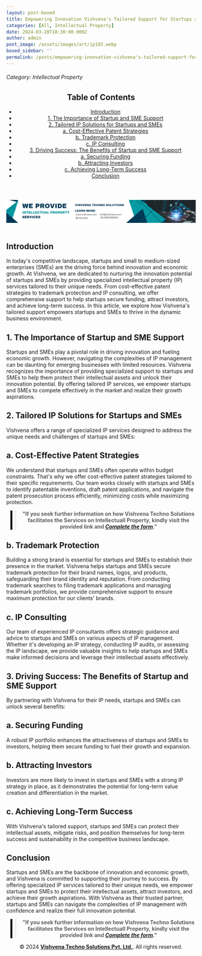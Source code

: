 ```yaml
---
layout: post-boxed
title: Empowering Innovation Vishvena's Tailored Support for Startups and SMEs
categories: [All, Intellectual Property]
date: 2024-03-28T18:30:00.000Z
author: admin
post_image: /assets/images/art/ip103.webp
boxed_sidebar: ''
permalink: /posts/empowering-innovation-vishvena's-tailored-support-for-startups-and-smes
---
```


###### Category: Intellectual Property

<html lang="en">
<head>
    <meta charset="UTF-8">
    <meta name="viewport" content="width=device-width, initial-scale=1.0">
    <title><h1>Empowering Innovation Vishvena's Tailored Support for Startups and SMEs</h1></title>
    <meta name="description" content="Discover how Vishvena's tailored IP support empowers startups and SMEs to protect their intellectual assets, secure funding, and achieve long-term success in the competitive market.">
</head>
<body>
   <header>
	<h2>Table of Contents</h2>
       <nav>
			<ul>
				<li><a href="#introduction">Introduction</a></li>
				<li><a href="#1">1. The Importance of Startup and SME Support</a></li>
				<li><a href="#2">2. Tailored IP Solutions for Startups and SMEs</a></li>
				<li><a href="#3">a. Cost-Effective Patent Strategies</a></li>
				<li><a href="#4">b. Trademark Protection</a></li>	
				<li><a href="#5">c. IP Consulting</a></li>	
				<li><a href="#6">3. Driving Success: The Benefits of Startup and SME Support</a></li>
				<li><a href="#7">a. Securing Funding</a></li>
				<li><a href="#8">b. Attracting Investors</a></li>
				<li><a href="#9">c. Achieving Long-Term Success</a></li>
				<li><a href="#10">Conclusion</a></li>
		</ul>
	</nav>
</header>

<a href="/contact">
  <img src="/assets/images/art/ip ads a.webp" alt="inlinead" style="max-width:100%; height:auto;">
</a>
<br><br>

<article>
    <section id="introduction">
        <h2>Introduction</h2>
        <p>In today's competitive landscape, startups and small to medium-sized enterprises (SMEs) are the driving force behind innovation and economic growth. At Vishvena, we are dedicated to nurturing the innovation potential of startups and SMEs by providing specialized intellectual property (IP) services tailored to their unique needs. From cost-effective patent strategies to trademark protection and IP consulting, we offer comprehensive support to help startups secure funding, attract investors, and achieve long-term success. In this article, we explore how Vishvena's tailored support empowers startups and SMEs to thrive in the dynamic business environment.</p>

</section>

<section id="1">
	<h2>1. The Importance of Startup and SME Support</h2>

<p>Startups and SMEs play a pivotal role in driving innovation and fueling economic growth. However, navigating the complexities of IP management can be daunting for emerging businesses with limited resources. Vishvena recognizes the importance of providing specialized support to startups and SMEs to help them protect their intellectual assets and unlock their innovation potential. By offering tailored IP services, we empower startups and SMEs to compete effectively in the market and realize their growth aspirations.</p>

</section>

<section id="2">
	<h2>2. Tailored IP Solutions for Startups and SMEs</h2>

<p>Vishvena offers a range of specialized IP services designed to address the unique needs and challenges of startups and SMEs:</p>

</section>

<section id="3">
	<h2>a. Cost-Effective Patent Strategies</h2>

<p>We understand that startups and SMEs often operate within budget constraints. That's why we offer cost-effective patent strategies tailored to their specific requirements. Our team works closely with startups and SMEs to identify patentable inventions, draft patent applications, and navigate the patent prosecution process efficiently, minimizing costs while maximizing protection.</p>

</section>

<center><blockquote style="position:relative;">
<p><b style="font-size:1em;">"If you seek further information on how Vishvena Techno Solutions facilitates the Services on Intellectuall Property, kindly visit the provided link and <a href="/contact"><i>Complete the form</i></a>."</b></p>
<div style="position:absolute; top:0; bottom:0; left:-15px; border-left:5px solid black;"></div>
</blockquote></center>

<section id="4">
	<h2>b. Trademark Protection</h2>

<p>Building a strong brand is essential for startups and SMEs to establish their presence in the market. Vishvena helps startups and SMEs secure trademark protection for their brand names, logos, and products, safeguarding their brand identity and reputation. From conducting trademark searches to filing trademark applications and managing trademark portfolios, we provide comprehensive support to ensure maximum protection for our clients' brands.</p>

</section>

<section id="5">
	<h2>c. IP Consulting</h2>

<p>Our team of experienced IP consultants offers strategic guidance and advice to startups and SMEs on various aspects of IP management. Whether it's developing an IP strategy, conducting IP audits, or assessing the IP landscape, we provide valuable insights to help startups and SMEs make informed decisions and leverage their intellectual assets effectively.</p>

</section>

<section id="6">
	<h2>3. Driving Success: The Benefits of Startup and SME Support</h2>

<p>By partnering with Vishvena for their IP needs, startups and SMEs can unlock several benefits:</p>

</section>

<section id="7">
	<h2>a. Securing Funding</h2>

<p>A robust IP portfolio enhances the attractiveness of startups and SMEs to investors, helping them secure funding to fuel their growth and expansion.</p>

</section>

<section id="8">
	<h2>b. Attracting Investors</h2>

<p>Investors are more likely to invest in startups and SMEs with a strong IP strategy in place, as it demonstrates the potential for long-term value creation and differentiation in the market.</p>

</section>

<section id="9">
	<h2>c. Achieving Long-Term Success</h2>

<p>With Vishvena's tailored support, startups and SMEs can protect their intellectual assets, mitigate risks, and position themselves for long-term success and sustainability in the competitive business landscape.</p>

</section>

<section id="10">
	<h2>Conclusion</h2>

<p>Startups and SMEs are the backbone of innovation and economic growth, and Vishvena is committed to supporting their journey to success. By offering specialized IP services tailored to their unique needs, we empower startups and SMEs to protect their intellectual assets, attract investors, and achieve their growth aspirations. With Vishvena as their trusted partner, startups and SMEs can navigate the complexities of IP management with confidence and realize their full innovation potential.</p>

</section>

</article>

<center><blockquote style="position:relative;">
<p><b style="font-size:1em;">"If you seek further information on how Vishvena Techno Solutions facilitates the Services on Intellectuall Property, kindly visit the provided link and <a href="/contact"><i>Complete the form</i></a>."</b></p>
<div style="position:absolute; top:0; bottom:0; left:-15px; border-left:5px solid black;"></div>
</blockquote></center>

<footer>
<center><p>&copy; 2024 <a href="https://vishvena.com"><b>Vishvena Techno Solutions Pvt. Ltd.</b></a>. All rights reserved.</p></center>

</footer>
</body>
</html>
